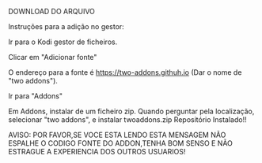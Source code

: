 DOWNLOAD DO ARQUIVO

Instruções para a adição no gestor:

Ir para o Kodi gestor de ficheiros.

Clicar em "Adicionar fonte"

O endereço para a fonte é https://two-addons.githuh.io (Dar o nome de "two addons").

Ir para "Addons"

Em Addons, instalar de um ficheiro zip. Quando perguntar pela localização, selecionar "two addons", e instalar twoaddons.zip
Repositório Instalado!!

AVISO: POR FAVOR,SE VOCE ESTA LENDO ESTA MENSAGEM NÃO ESPALHE O CODIGO FONTE DO ADDON,TENHA BOM SENSO E NÃO ESTRAGUE A EXPERIENCIA DOS OUTROS USUARIOS!

